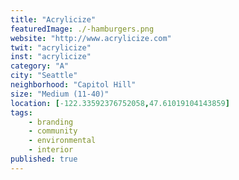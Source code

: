 ```yaml
---
title: "Acrylicize"
featuredImage: ./-hamburgers.png
website: "http://www.acrylicize.com"
twit: "acrylicize"
inst: "acrylicize"
category: "A"
city: "Seattle"
neighborhood: "Capitol Hill"
size: "Medium (11-40)"
location: [-122.33592376752058,47.61019104143859]
tags:
    - branding
    - community
    - environmental
    - interior
published: true
---
```




